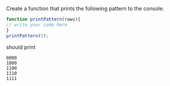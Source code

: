 Create a function that prints the following pattern to the console.

```js
function printPattern(rows){
// write your code here
}
printPattern(5);
```
should print
```
0000
1000
1100
1110
1111
```

